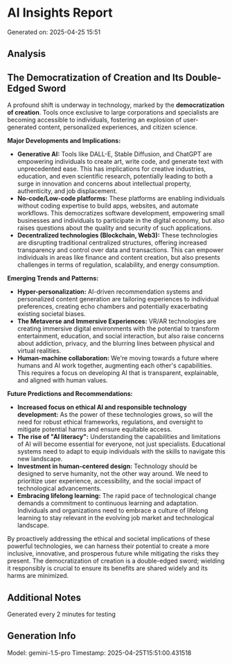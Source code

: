 # AI Insights Report
Generated on: 2025-04-25 15:51

## Analysis
## The Democratization of Creation and Its Double-Edged Sword

A profound shift is underway in technology, marked by the **democratization of creation**. Tools once exclusive to large corporations and specialists are becoming accessible to individuals, fostering an explosion of user-generated content, personalized experiences, and citizen science.

**Major Developments and Implications:**

* **Generative AI:**  Tools like DALL-E, Stable Diffusion, and ChatGPT are empowering individuals to create art, write code, and generate text with unprecedented ease. This has implications for creative industries, education, and even scientific research, potentially leading to both a surge in innovation and concerns about intellectual property, authenticity, and job displacement.
* **No-code/Low-code platforms:** These platforms are enabling individuals without coding expertise to build apps, websites, and automate workflows. This democratizes software development, empowering small businesses and individuals to participate in the digital economy, but also raises questions about the quality and security of such applications.
* **Decentralized technologies (Blockchain, Web3):** These technologies are disrupting traditional centralized structures, offering increased transparency and control over data and transactions.  This can empower individuals in areas like finance and content creation, but also presents challenges in terms of regulation, scalability, and energy consumption.

**Emerging Trends and Patterns:**

* **Hyper-personalization:** AI-driven recommendation systems and personalized content generation are tailoring experiences to individual preferences, creating echo chambers and potentially exacerbating existing societal biases.
* **The Metaverse and Immersive Experiences:**  VR/AR technologies are creating immersive digital environments with the potential to transform entertainment, education, and social interaction, but also raise concerns about addiction, privacy, and the blurring lines between physical and virtual realities.
* **Human-machine collaboration:** We're moving towards a future where humans and AI work together, augmenting each other's capabilities.  This requires a focus on developing AI that is transparent, explainable, and aligned with human values.


**Future Predictions and Recommendations:**

* **Increased focus on ethical AI and responsible technology development:** As the power of these technologies grows, so will the need for robust ethical frameworks, regulations, and oversight to mitigate potential harms and ensure equitable access.
* **The rise of "AI literacy":** Understanding the capabilities and limitations of AI will become essential for everyone, not just specialists.  Educational systems need to adapt to equip individuals with the skills to navigate this new landscape.
* **Investment in human-centered design:**  Technology should be designed to serve humanity, not the other way around.  We need to prioritize user experience, accessibility, and the social impact of technological advancements.
* **Embracing lifelong learning:** The rapid pace of technological change demands a commitment to continuous learning and adaptation.  Individuals and organizations need to embrace a culture of lifelong learning to stay relevant in the evolving job market and technological landscape.


By proactively addressing the ethical and societal implications of these powerful technologies, we can harness their potential to create a more inclusive, innovative, and prosperous future while mitigating the risks they present.  The democratization of creation is a double-edged sword; wielding it responsibly is crucial to ensure its benefits are shared widely and its harms are minimized. 


## Additional Notes
Generated every 2 minutes for testing

## Generation Info
Model: gemini-1.5-pro
Timestamp: 2025-04-25T15:51:00.431518
